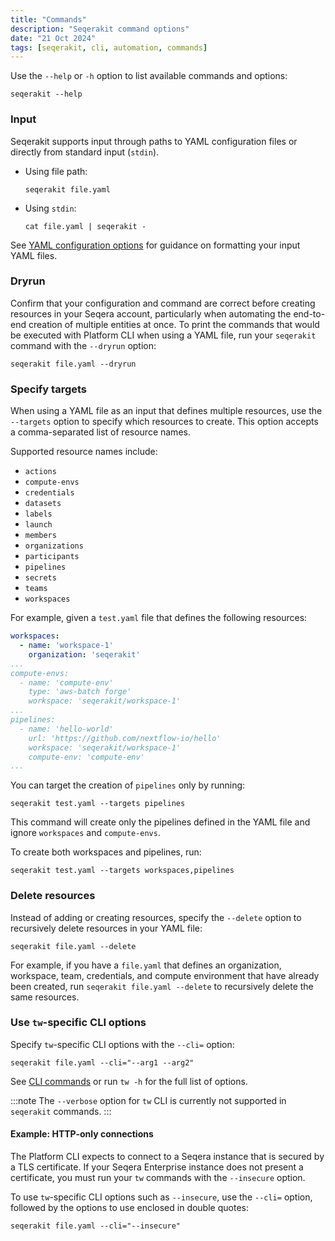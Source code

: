 ```yaml
---
title: "Commands"
description: "Seqerakit command options"
date: "21 Oct 2024"
tags: [seqerakit, cli, automation, commands]
---
```


Use the `--help` or `-h` option to list available commands and options:

```shell-session
seqerakit --help
```

### Input

Seqerakit supports input through paths to YAML configuration files or directly from standard input (`stdin`).

- Using file path:

    ```shell-session
    seqerakit file.yaml
    ```

- Using `stdin`:

    ```shell-session
    cat file.yaml | seqerakit -
    ```

See [YAML configuration options](./yaml-configuration#yaml-configuration-options) for guidance on formatting your input YAML files.

### Dryrun

Confirm that your configuration and command are correct before creating resources in your Seqera account, particularly when automating the end-to-end creation of multiple entities at once. To print the commands that would be executed with Platform CLI when using a YAML file, run your `seqerakit` command with the `--dryrun` option:

```shell-session
seqerakit file.yaml --dryrun
```

### Specify targets

When using a YAML file as an input that defines multiple resources, use the `--targets` option to specify which resources to create. This option accepts a comma-separated list of resource names. 

Supported resource names include:

- `actions`
- `compute-envs`
- `credentials`
- `datasets`
- `labels`
- `launch`
- `members`
- `organizations`
- `participants`
- `pipelines`
- `secrets`
- `teams`
- `workspaces`

For example, given a `test.yaml` file that defines the following resources:

```yaml
workspaces:
  - name: 'workspace-1'
    organization: 'seqerakit'
...
compute-envs:
  - name: 'compute-env'
    type: 'aws-batch forge'
    workspace: 'seqerakit/workspace-1'
...
pipelines:
  - name: 'hello-world'
    url: 'https://github.com/nextflow-io/hello'
    workspace: 'seqerakit/workspace-1'
    compute-env: 'compute-env'
...
```

You can target the creation of `pipelines` only by running:

```shell-session
seqerakit test.yaml --targets pipelines
```

This command will create only the pipelines defined in the YAML file and ignore `workspaces` and `compute-envs`.

To create both workspaces and pipelines, run:

```shell-session
seqerakit test.yaml --targets workspaces,pipelines
```

### Delete resources

Instead of adding or creating resources, specify the `--delete` option to recursively delete resources in your YAML file:

```shell-session
seqerakit file.yaml --delete
```

For example, if you have a `file.yaml` that defines an organization, workspace, team, credentials, and compute environment that have already been created, run `seqerakit file.yaml --delete` to recursively delete the same resources.

### Use `tw`-specific CLI options

Specify `tw`-specific CLI options with the `--cli=` option:

```shell-session
seqerakit file.yaml --cli="--arg1 --arg2"
```

See [CLI commands](../cli/commands) or run `tw -h` for the full list of options.

:::note
The `--verbose` option for `tw` CLI is currently not supported in `seqerakit` commands.
:::

#### Example: HTTP-only connections

The Platform CLI expects to connect to a Seqera instance that is secured by a TLS certificate. If your Seqera Enterprise instance does not present a certificate, you must run your `tw` commands with the `--insecure` option.

To use `tw`-specific CLI options such as `--insecure`, use the `--cli=` option, followed by the options to use enclosed in double quotes:

```shell-session
seqerakit file.yaml --cli="--insecure"
```
